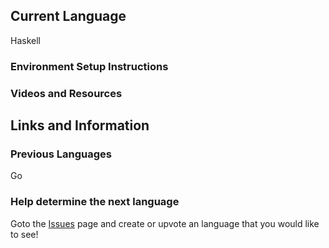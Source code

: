 ## Current Language

Haskell

### Environment Setup Instructions

### Videos and Resources


## Links and Information

### Previous Languages

Go

### Help determine the next language

Goto the [Issues](https://github.com/KualiCo/club-lpl/issues) page and create or upvote an language that you would like to see!
